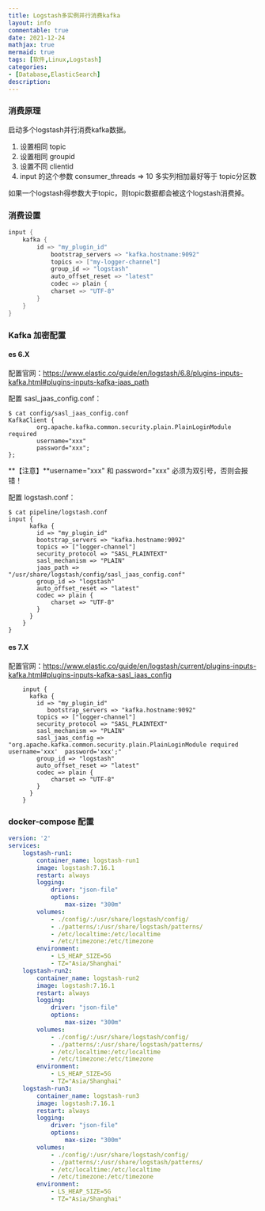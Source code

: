 ```yaml
---
title: Logstash多实例并行消费kafka
layout: info
commentable: true
date: 2021-12-24
mathjax: true
mermaid: true
tags: [软件,Linux,Logstash]
categories: 
- [Database,ElasticSearch]
description: 
---
```


### 消费原理

启动多个logstash并行消费kafka数据。

1. 设置相同 topic
2. 设置相同 groupid
3. 设置不同 clientid
4. input 的这个参数 consumer_threads => 10 多实列相加最好等于 topic分区数

如果一个logstash得参数大于topic，则topic数据都会被这个logstash消费掉。

<!--more-->

### 消费设置

```java
input {
    kafka {
        id => "my_plugin_id"
            bootstrap_servers => "kafka.hostname:9092"
            topics => ["my-logger-channel"]
            group_id => "logstash"
            auto_offset_reset => "latest"
            codec => plain {
            charset => "UTF-8"
        }
    }
}
```

### Kafka 加密配置

#### es 6.X

配置官网：https://www.elastic.co/guide/en/logstash/6.8/plugins-inputs-kafka.html#plugins-inputs-kafka-jaas_path

配置 sasl_jaas_config.conf：

```
$ cat config/sasl_jaas_config.conf
KafkaClient {
        org.apache.kafka.common.security.plain.PlainLoginModule required
        username="xxx"
        password="xxx";
};
```

**【注意】**username="xxx" 和 password="xxx" 必须为双引号，否则会报错！

配置 logstash.conf：

```
$ cat pipeline/logstash.conf
input {
      kafka {
        id => "my_plugin_id"
        bootstrap_servers => "kafka.hostname:9092"
        topics => ["logger-channel"]
        security_protocol => "SASL_PLAINTEXT"
        sasl_mechanism => "PLAIN"
        jaas_path => "/usr/share/logstash/config/sasl_jaas_config.conf"
        group_id => "logstash"
        auto_offset_reset => "latest"
        codec => plain {
            charset => "UTF-8"
        }
      }
    }
}
```

#### es 7.X

配置官网：https://www.elastic.co/guide/en/logstash/current/plugins-inputs-kafka.html#plugins-inputs-kafka-sasl_jaas_config

```
    input {
      kafka {
        id => "my_plugin_id"
           bootstrap_servers => "kafka.hostname:9092"
        topics => ["logger-channel"]
        security_protocol => "SASL_PLAINTEXT"
        sasl_mechanism => "PLAIN"
        sasl_jaas_config => "org.apache.kafka.common.security.plain.PlainLoginModule required username='xxx'  password='xxx';"
        group_id => "logstash"
        auto_offset_reset => "latest"
        codec => plain {
            charset => "UTF-8"
        }
      }
    }
```



### docker-compose 配置

```yaml
version: '2'
services:
    logstash-run1:
        container_name: logstash-run1
        image: logstash:7.16.1
        restart: always
        logging:
            driver: "json-file"
            options:
                max-size: "300m"
        volumes:
            - ./config/:/usr/share/logstash/config/
            - ./patterns/:/usr/share/logstash/patterns/
            - /etc/localtime:/etc/localtime
            - /etc/timezone:/etc/timezone
        environment:
            - LS_HEAP_SIZE=5G
            - TZ="Asia/Shanghai"
    logstash-run2:
        container_name: logstash-run2
        image: logstash:7.16.1
        restart: always
        logging:
            driver: "json-file"
            options:
                max-size: "300m"
        volumes:
            - ./config/:/usr/share/logstash/config/
            - ./patterns/:/usr/share/logstash/patterns/
            - /etc/localtime:/etc/localtime
            - /etc/timezone:/etc/timezone
        environment:
            - LS_HEAP_SIZE=5G
            - TZ="Asia/Shanghai"
    logstash-run3:
        container_name: logstash-run3
        image: logstash:7.16.1
        restart: always
        logging:
            driver: "json-file"
            options:
                max-size: "300m"
        volumes:
            - ./config/:/usr/share/logstash/config/
            - ./patterns/:/usr/share/logstash/patterns/
            - /etc/localtime:/etc/localtime
            - /etc/timezone:/etc/timezone
        environment:
            - LS_HEAP_SIZE=5G
            - TZ="Asia/Shanghai"
```

